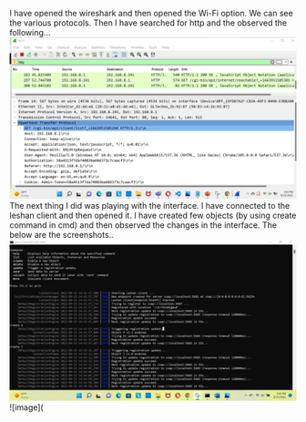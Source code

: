 I have opened the wireshark and then opened the Wi-Fi option. We can see the various protocols. Then I have searched for http and the observed the following…
![image](wireshark.png)
The next thing I did was playing with the interface. I have connected to the leshan client and then opened it. I have created few objects (by using create command in cmd) and then observed the changes in the interface. The below are the screenshots..
![image](create_objects.png)
![image](
